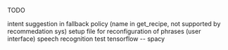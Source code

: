 TODO

intent suggestion in fallback policy
(name in get_recipe, not supported by recommedation sys)
setup file for reconfiguration of phrases
(user interface)
speech recognition test
tensorflow -- spacy

